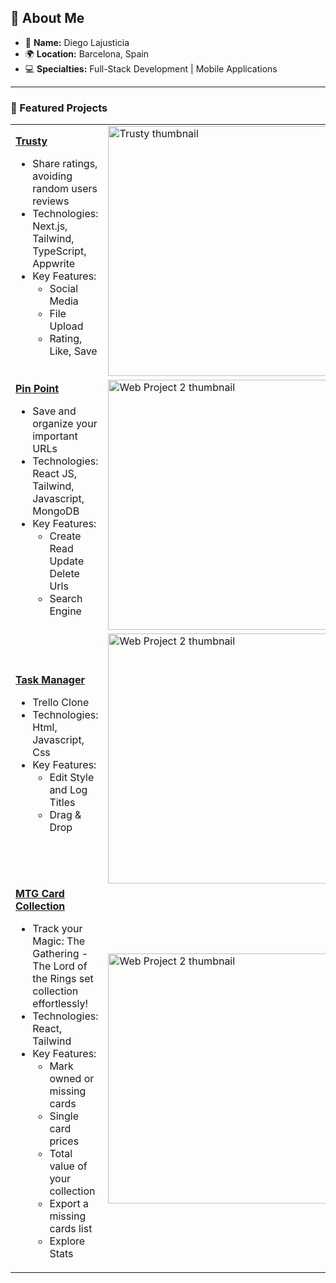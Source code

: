 ## 🚀 About Me

- 👋 **Name:** Diego Lajusticia
- 🌍 **Location:** Barcelona, Spain
- 💻 **Specialties:** Full-Stack Development | Mobile Applications

---

### 📂 Featured Projects

<table>
  <tr>
    <td>
      <strong><a href="https://trustyreviews.vercel.app">Trusty</a></strong>
      <ul>
        <li>Share ratings, avoiding random users reviews</li>
        <li>Technologies: Next.js, Tailwind, TypeScript, Appwrite</li>
        <li>Key Features:
          <ul>
            <li>Social Media</li>
            <li>File Upload</li>
            <li>Rating, Like, Save</li>
          </ul>
        </li>
      </ul>
    </td>
    <td>
      <img src="https://diego-lajusticia.vercel.app/thumbnails/trusty.png" alt="Trusty thumbnail" width="400">
    </td>
  </tr>
  <tr>
    <td>
      <strong><a href="https://pinpoint-4.onrender.com">Pin Point</a></strong>
      <ul>
        <li>Save and organize your important URLs</li>
        <li>Technologies: React JS, Tailwind, Javascript, MongoDB</li>
        <li>Key Features:
          <ul>
            <li>Create Read Update Delete Urls</li>
            <li>Search Engine</li>
          </ul>
        </li>
      </ul>
    </td>
    <td>
      <img src="https://diego-lajusticia.vercel.app/thumbnails/pinpoint.png" alt="Web Project 2 thumbnail" width="400">
    </td>
  </tr>
  <tr>
    <td>
      <strong><a href="https://task-manager-trello.netlify.app">Task Manager</a></strong>
      <ul>
        <li>Trello Clone</li>
        <li>Technologies: Html, Javascript, Css</li>
        <li>Key Features:
          <ul>
            <li>Edit Style and Log Titles</li>
            <li>Drag & Drop</li>
          </ul>
        </li>
      </ul>
    </td>
    <td>
      <img src="https://diego-lajusticia.vercel.app/thumbnails/taskmanager.png" alt="Web Project 2 thumbnail" width="400">
    </td>
  </tr>
  <tr>
    <td>
      <strong><a href="https://mtg-collector.vercel.app/">MTG Card Collection</a></strong>
      <ul>
        <li>Track your Magic: The Gathering - The Lord of the Rings set collection effortlessly! </li>
        <li>Technologies: React, Tailwind</li>
        <li>Key Features:
          <ul>
            <li>Mark owned or missing cards</li>
            <li>Single card prices</li>
            <li>Total value of your collection</li>
            <li>Export a missing cards list</li>
            <li>Explore Stats </li>
          </ul>
        </li>
      </ul>
    </td>
    <td>
      <img src="https://diego-lajusticia.vercel.app/thumbnails/lotr.png" alt="Web Project 2 thumbnail" width="400">
    </td>
  </tr>
</table>
